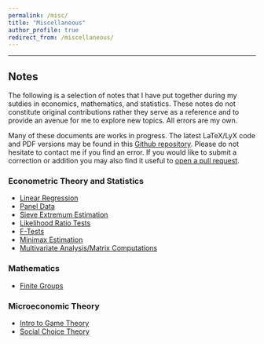 ```yaml
---
permalink: /misc/
title: "Miscellaneous"
author_profile: true
redirect_from: /miscellaneous/
---
```


---
## Notes

The following is a selection of notes that I have put together during my sutdies in economics, mathematics, and statistics. These notes do not constitute original contributions rather they serve as a reference and to provide an avenue for me to explore new topics. All errors are my own.

Many of these documents are works in progress. The latest LaTeX/LyX code and PDF versions may be found in this <a href="https://github.com/ariboyarsky/Economics">Github repository</a>. Please do not hesitate to contact me if you find an error. If you would like to submit a correction or addition you may also find it useful to <a href="https://github.com/ariboyarsky/Economics/compare?expand=1">open a pull request</a>.

### Econometric Theory and Statistics
<ul><li><a href="https://github.com/ariboyarsky/Economics/blob/master/Notes/Econometric%20Theory/A%20Rigorous%20Look%20at%20Linear%20Regression.pdf">Linear Regression</a></li><li><a href="https://github.com/ariboyarsky/Economics/blob/master/Notes/Econometric%20Theory/Panel.pdf">Panel Data </a></li><li><a href="https://github.com/ariboyarsky/Economics/blob/master/Notes/Econometric%20Theory/SieveAsymptoticsPrimer.pdf">Sieve Extremum Estimation</a></li><li><a href="https://github.com/ariboyarsky/Economics/blob/master/Notes/Econometric%20Theory/LikelihoodRatioStatistics.pdf">Likelihood Ratio Tests</a></li><li><a href="https://github.com/ariboyarsky/Economics/blob/master/Notes/Econometric%20Theory/Understanding%20the%20F-Test.pdf">F-Tests</a></li><li><a href="https://github.com/ariboyarsky/Economics/blob/master/Notes/Econometric%20Theory/MinimaxTheory.pdf">Minimax Estimation</a></li><li><a href="https://github.com/ariboyarsky/Economics/blob/master/Notes/Econometric%20Theory/Multivariate_Analysis_Notes.pdf">Multivariate Analysis/Matrix Computations</a></li></ul>

### Mathematics
<ul><li><a href="https://ariboyarsky.com/files/Group_Theory_Notes.pdf">Finite Groups</a></li></ul>

### Microeconomic Theory
<ul><li><a href="https://github.com/ariboyarsky/Economics/blob/master/Notes/Game%20Theory%20Notes/intro.pdf">Intro to Game Theory</a></li><li><a href="https://github.com/ariboyarsky/Economics/blob/master/Notes/Brief%20Notes/Social%20Choice/arrow_social_choice.pdf">Social Choice Theory</a></li></ul>

<!-- ### Econometric Theory and Statistics
<ul><li><a href="https://github.com/ariboyarsky/Economics/blob/master/Notes/Econometric%20Theory/A%20Rigorous%20Look%20at%20Linear%20Regression.pdf">Linear Regression</a> (partly based on Empirical Analysis I lectures by Prof. Azeem Shaikh at UChicago)</li><li><a href="https://github.com/ariboyarsky/Economics/blob/master/Notes/Econometric%20Theory/Panel.pdf">Panel Data </a>(written for TAing ECON 21410 at UChicago)</li><li><a href="https://github.com/ariboyarsky/Economics/blob/master/Notes/Econometric%20Theory/SieveAsymptoticsPrimer.pdf">Sieve Extremum Estimation</a> (partly based on a course by Prof. Xiaohong Chen at Yale)</li><li><a href="https://github.com/ariboyarsky/Economics/blob/master/Notes/Econometric%20Theory/LikelihoodRatioStatistics.pdf">Likelihood Ratio Tests</a></li><li><a href="https://github.com/ariboyarsky/Economics/blob/master/Notes/Econometric%20Theory/Understanding%20the%20F-Test.pdf">F-Tests</a></li><li><a href="https://github.com/ariboyarsky/Economics/blob/master/Notes/Econometric%20Theory/MinimaxTheory.pdf">Minimax Estimation</a> (based on notes by Prof. Larry Wasserman)</li><li><a href="https://github.com/ariboyarsky/Economics/blob/master/Notes/Econometric%20Theory/Multivariate_Analysis_Notes.pdf">Multivariate Analysis/Matrix Computations</a> (based on course by Prof. Lek-Heng Lim at UChicago)</li></ul>

### Mathematics
<ul><li><a href="https://ariboyarsky.com/files/Group_Theory_Notes.pdf">Finite Groups</a></li></ul>

### Microeconomic Theory
<ul><li><a href="https://github.com/ariboyarsky/Economics/blob/master/Notes/Game%20Theory%20Notes/intro.pdf">Intro to Game Theory</a> (based on Price Theory II lectures by Prof. Roger Myerson at UChicago)</li><li><a href="https://github.com/ariboyarsky/Economics/blob/master/Notes/Brief%20Notes/Social%20Choice/arrow_social_choice.pdf">Social Choice Theory</a> (based on Price Theory II lectures by Prof. Philip Reny at UChicago)</li></ul> -->
